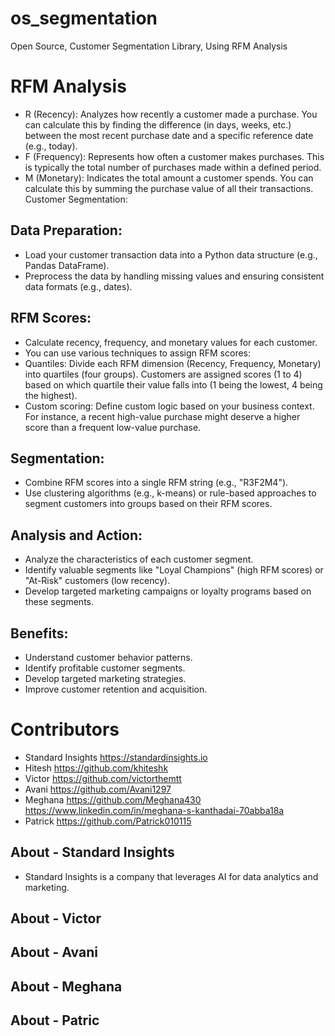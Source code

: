 # os_segmentation
Open Source, Customer Segmentation Library, Using RFM Analysis

# RFM Analysis

- R (Recency): Analyzes how recently a customer made a purchase. You can calculate this by finding the difference (in days, weeks, etc.) between the most recent purchase date and a specific reference date (e.g., today).
- F (Frequency): Represents how often a customer makes purchases. This is typically the total number of purchases made within a defined period.
- M (Monetary): Indicates the total amount a customer spends. You can calculate this by summing the purchase value of all their transactions.
Customer Segmentation:

## Data Preparation:
 - Load your customer transaction data into a Python data structure (e.g., Pandas DataFrame).
- Preprocess the data by handling missing values and ensuring consistent data formats (e.g., dates).

## RFM Scores:
- Calculate recency, frequency, and monetary values for each customer.
- You can use various techniques to assign RFM scores:
- Quantiles: Divide each RFM dimension (Recency, Frequency, Monetary) into quartiles (four groups). Customers are assigned scores (1 to 4) based on which quartile their value falls into (1 being the lowest, 4 being the highest).
- Custom scoring: Define custom logic based on your business context. For instance, a recent high-value purchase might deserve a higher score than a frequent low-value purchase.

## Segmentation:
- Combine RFM scores into a single RFM string (e.g., "R3F2M4").
- Use clustering algorithms (e.g., k-means) or rule-based approaches to segment customers into groups based on their RFM scores.

## Analysis and Action:
- Analyze the characteristics of each customer segment.
- Identify valuable segments like "Loyal Champions" (high RFM scores) or "At-Risk" customers (low recency).
- Develop targeted marketing campaigns or loyalty programs based on these segments.

## Benefits:
- Understand customer behavior patterns.
- Identify profitable customer segments.
- Develop targeted marketing strategies.
- Improve customer retention and acquisition.

# Contributors 
- Standard Insights https://standardinsights.io
- Hitesh https://github.com/khiteshk
- Victor https://github.com/victorthemtt
- Avani https://github.com/Avani1297
- Meghana https://github.com/Meghana430 https://www.linkedin.com/in/meghana-s-kanthadai-70abba18a
- Patrick  https://github.com/Patrick010115

## About - Standard Insights
- Standard Insights is a company that leverages AI for data analytics and marketing.
## About - Victor
## About - Avani
## About - Meghana
## About - Patric
